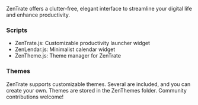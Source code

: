 ZenTrate offers a clutter-free, elegant interface to streamline your digital life and enhance productivity.

### Scripts

- ZenTrate.js: Customizable productivity launcher widget
- ZenLendar.js: Minimalist calendar widget
- ZenTheme.js: Theme manager for ZenTrate

### Themes
ZenTrate supports customizable themes. Several are included, and you can create your own. Themes are stored in the ZenThemes folder. Community contributions welcome!
